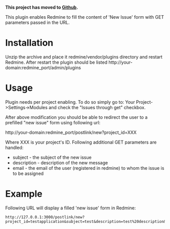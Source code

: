 **This project has moved to [Github](https://github.com/Polidea/redmine-post-link-plugin).**


This plugin enables Redmine to fill the content of 'New Issue' form with GET parameters passed in the URL.

# Installation #
Unzip the archive and place it redmine/vendor/plugins directory and restart Redmine.
After restart the plugin should be listed http://your-domain:redmine_port/admin/plugins

# Usage #
Plugin needs per project enabling. To do so simply go to: Your Project->Settings->Modules and check the "Issues through get" checkbox.

After above modification you should be able to redirect the user to a prefilled "new issue" form using following url:

http://your-domain:redmine_port/postlink/new?project_id=XXX

Where XXX is your project's ID.
Following additional GET parameters are handled:
  * subject - the subject of the new issue
  * description - description of the new message
  * email - the email of the user (registered in redmine) to whom the issue is to be
assigned

# Example #
Following URL will display a filled 'new issue' form in Redmine:
```
http://127.0.0.1:3000/postlink/new?project_id=testapplication&subject=test&description=test%20description&email=piotrek%40gmail.com
```